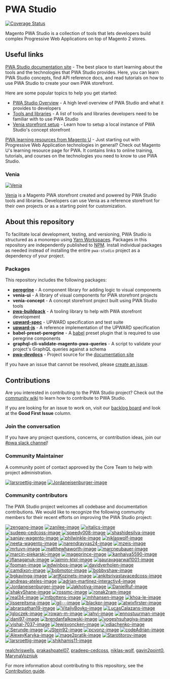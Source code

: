 # PWA Studio

[![Coverage Status](https://coveralls.io/repos/github/magento/pwa-studio/badge.svg)](https://coveralls.io/github/magento/pwa-studio)

Magento PWA Studio is a collection of tools that lets developers build complex Progressive Web Applications on top of Magento 2 stores.

## Useful links

[PWA Studio documentation site][documentation site] -
The best place to start learning about the tools and the technologies that PWA Studio provides.
Here, you can learn PWA Studio concepts, find API reference docs, and read tutorials on how to use PWA Studio to create your own PWA storefront.

Here are some popular topics to help you get started:

- [PWA Studio Overview][] - A high level overview of PWA Studio and what it provides to developers
- [Tools and libraries][] - A list of tools and libraries developers need to be familiar with to use PWA Studio
- [Venia storefront setup][] - Learn how to setup a local instance of PWA Studio's concept storefront

[PWA learning resources from Magento U][magento u] -
Just starting out with Progressive Web Application technologies in general?
Check out Magento U's learning resource page for PWA.
It contains links to online training, tutorials, and courses on the technologies you need to know to use PWA Studio.

### Venia

[![Venia](https://raw.githubusercontent.com/wiki/magento/pwa-studio/images/venia.png)][venia]

[Venia][] is a Magento PWA storefront created and powered by PWA Studio tools and libraries.
Developers can use Venia as a reference storefront for their own projects or as a starting point for customization.

## About this repository

To facilitate local development, testing, and versioning, PWA Studio is structured as a monorepo using [Yarn Workspaces][].
Packages in this repository are independently published to [NPM][].
Install individual packages as needed instead of installing the entire `pwa-studio` project as a dependency of your project.

### Packages

This repository includes the following packages:

- [**peregrine**](https://magento.github.io/pwa-studio/peregrine/) - A component library for adding logic to visual components
- **venia-ui** - A library of visual components for PWA storefront projects
- **venia-concept** - A concept storefront project built using PWA Studio tools
- [**pwa-buildpack**](https://magento.github.io/pwa-studio/pwa-buildpack/) - A tooling library to help with PWA storefront development
- [**upward-spec**](https://magento.github.io/pwa-studio/technologies/upward/) - UPWARD specification and test suite
- [**upward-js**](https://magento.github.io/pwa-studio/technologies/upward/reference-implementation/) - A reference implementation of the UPWARD specification
- **babel-preset-peregrine** - A [babel][] preset plugin that is required to use peregrine components
- **graphql-cli-validate-magento-pwa-queries** - A script to validate your project's GraphQL queries against a schema
- [**pwa-devdocs**](pwa-devdocs) - Project source for the [documentation site][]

If you have an issue that cannot be resolved, please [create an issue][].

## Contributions

Are you interested in contributing to the PWA Studio project?
Check out the [community wiki][] to learn how to contribute to PWA Studio.

If you are looking for an issue to work on, visit our [backlog board][] and look at the **Good First Issue** column.

### Join the conversation

If you have any project questions, concerns, or contribution ideas, join our [#pwa slack channel][]!

### Community Maintainer
A community point of contact approved by the Core Team to help with project administration.

[![larsroettig-image]][larsroettig]
[![Jordaneisenburger-image]][Jordaneisenburger]

### Community contributors

The PWA Studio project welcomes all codebase and documentation contributions.
We would like to recognize the following community members for their recent efforts on improving the PWA Studio project:

[![zengang-image]][zengang]
[![zanilee-image]][zanilee]
[![vitalics-image]][vitalics]
[![sudeep-cedcoss-image]][sudeep-cedcoss]
[![speedy008-image]][speedy008]
[![shashidesilva-image]][shashidesilva]
[![sanjay-wagento-image]][sanjay-wagento]
[![philwinkle-image]][philwinkle]
[![niklaswolf-image]][niklaswolf]
[![neeta-wagento-image]][neeta-wagento]
[![narendravyas24-image]][narendravyas24]
[![mzeis-image]][mzeis]
[![mrtuvn-image]][mrtuvn]
[![matthewhaworth-image]][matthewhaworth]
[![marcneubauer-image]][marcneubauer]
[![marcin-piekarski-image]][marcin-piekarski]
[![mageprince-image]][mageprince]
[![kanhaiya5590-image]][kanhaiya5590]
[![jflanaganuk-image]][jflanaganuk]
[![jaimin-ktpl-image]][jaimin-ktpl]
[![gauravagarwal1001-image]][gauravagarwal1001]
[![fooman-image]][fooman]
[![edwinbos-image]][edwinbos]
[![davidverholen-image]][davidverholen]
[![camdixon-image]][camdixon]
[![bobmotor-image]][bobmotor]
[![bobbyshaw-image]][bobbyshaw]
[![bgkavinga-image]][bgkavinga]
[![artKozinets-image]][artKozinets]
[![ankitsrivastavacedcoss-image]][ankitsrivastavacedcoss]
[![andreas-ateles-image]][andreas-ateles]
[![adrian-martinez-interactiv4-image]][adrian-martinez-interactiv4]
[![Jordaneisenburger-image]][Jordaneisenburger]
[![Jakhotiya-image]][Jakhotiya]
[![DanielRuf-image]][DanielRuf]
[![shakyShane-image]][shakyShane]
[![rossmc-image]][rossmc]
[![ronak2ram-image]][ronak2ram]
[![real34-image]][real34]
[![mtbottens-image]][mtbottens]
[![mhhansen-image]][mhhansen]
[![khoa-le-image]][khoa-le]
[![jissereitsma-image]][jissereitsma]
[![gil---image]][gil--]
[![blackpr-image]][blackpr]
[![atwixfirster-image]][atwixfirster]
[![abrarpathan19-image]][abrarpathan19]
[![VitaliyBoyko-image]][VitaliyBoyko]
[![LucasCalazans-image]][LucasCalazans]
[![Igloczek-image]][Igloczek]
[![rowan-m-image]][rowan-m]
[![jahvi-image]][jahvi]
[![ennostuurman-image]][ennostuurman]
[![dani97-image]][dani97]
[![brendanfalkowski-image]][brendanfalkowski]
[![yogeshsuhagiya-image]][yogeshsuhagiya]
[![vishal-7037-image]][vishal-7037]
[![lewisvoncken-image]][lewisvoncken]
[![vdiachenko-image]][vdiachenko]
[![Serunde-image]][Serunde]
[![JStein92-image]][JStein92]
[![pcvonz-image]][pcvonz]
[![codeAdrian-image]][codeAdrian]
[![AlexeyKaryka-image]][AlexeyKaryka]
[![mage2pratik-image]][mage2pratik]
[![Starotitorov-image]][Starotitorov]
[![larsroettig-image]][larsroettig]
[![shikhamis11-image]][shikhamis11]

[realchriswells][],
[prakashpatel07][],
[pradeep-cedcoss][],
[niklas-wolf][],
[gavin2point0][],
[MarynaVozniuk][]

For more information about contributing to this repository, see the [Contribution guide][].

[Contribution guide]: .github/CONTRIBUTING.md
[Coverage Status]: https://coveralls.io/repos/github/magento/pwa-studio/badge.svg?branch=master
[create an issue]: https://github.com/magento/pwa-studio/issues/new
[documentation site]: https://pwastudio.io
[Git hook]: https://git-scm.com/book/en/v2/Customizing-Git-Git-Hooks
[NPM]: https://www.npmjs.com/org/magento
[selective dependency resolutions]: https://yarnpkg.com/lang/en/docs/selective-version-resolutions/
[Troubleshooting]: https://pwastudio.io/pwa-buildpack/troubleshooting/
[Venia storefront setup]: https://pwastudio.io/venia-pwa-concept/setup/
[workspace commands]: https://yarnpkg.com/en/docs/cli/workspace
[Yarn Workspaces]: https://yarnpkg.com/en/docs/workspaces/
[magento u]: https://u.magento.com/pwa-learning-resources
[community wiki]: https://github.com/magento/pwa-studio/wiki
[pwa studio overview]: https://magento.github.io/pwa-studio/technologies/overview/
[tools and libraries]: https://magento.github.io/pwa-studio/technologies/tools-libraries/
[venia storefront setup]: https://magento.github.io/pwa-studio/venia-pwa-concept/setup/
[project coding standards and conventions]: https://github.com/magento/pwa-studio/wiki/Project-coding-standards-and-conventions
[backlog board]: https://github.com/magento/pwa-studio/projects/1
[#pwa slack channel]: https://magentocommeng.slack.com/messages/C71HNKYS2
[babel]: https://babeljs.io/
[venia]: https://venia.magento.com/

[zengang]: https://github.com/zengang
[zengang-image]: https://avatars2.githubusercontent.com/u/10513114?v=4&s=60&s=60
[zanilee]: https://github.com/zanilee
[zanilee-image]: https://avatars1.githubusercontent.com/u/11754689?v=4&s=60
[vitalics]: https://github.com/vitalics
[vitalics-image]: https://avatars2.githubusercontent.com/u/8816260?v=4&s=60
[sudeep-cedcoss]: https://github.com/sudeep-cedcoss
[sudeep-cedcoss-image]: https://avatars1.githubusercontent.com/u/30074883?v=4&s=60
[speedy008]: https://github.com/speedy008
[speedy008-image]: https://avatars2.githubusercontent.com/u/33230237?v=4&s=60
[shashidesilva]: https://github.com/shashidesilva
[shashidesilva-image]: https://avatars3.githubusercontent.com/u/11751746?v=4&s=60
[sanjay-wagento]: https://github.com/sanjay-wagento
[sanjay-wagento-image]: https://avatars0.githubusercontent.com/u/8655914?v=4&s=60
[realchriswells]: https://github.com/realchriswells
[realchriswells-image]: https://avatars1.githubusercontent.com/u/969168?v=4&s=60
[raith-hamzah]: https://github.com/raith-hamzah
[raith-hamzah-image]: https://avatars1.githubusercontent.com/u/29580763?v=4&s=60
[prakashpatel07]: https://github.com/prakashpatel07
[prakashpatel07-image]: https://avatars0.githubusercontent.com/u/41999066?v=4&s=60
[pradeep-cedcoss]: https://github.com/pradeep-cedcoss
[pradeep-cedcoss-image]: https://avatars0.githubusercontent.com/u/41564476?v=4&s=60
[philwinkle]: https://github.com/philwinkle
[philwinkle-image]: https://avatars0.githubusercontent.com/u/589550?v=4&s=60
[niklaswolf]: https://github.com/niklaswolf
[niklaswolf-image]: https://avatars3.githubusercontent.com/u/16021919?v=4&s=60
[niklas-wolf]: https://github.com/niklas-wolf
[niklas-wolf-image]: https://avatars3.githubusercontent.com/u/33296571?v=4&s=60
[neeta-wagento]: https://github.com/neeta-wagento
[neeta-wagento-image]: https://avatars3.githubusercontent.com/u/33098216?v=4&s=60
[narendravyas24]: https://github.com/narendravyas24
[narendravyas24-image]: https://avatars2.githubusercontent.com/u/47310514?v=4&s=60
[mzeis]: https://github.com/mzeis
[mzeis-image]: https://avatars2.githubusercontent.com/u/371060?v=4&s=60
[mrtuvn]: https://github.com/mrtuvn
[mrtuvn-image]: https://avatars3.githubusercontent.com/u/1908873?v=4&s=60
[matthewhaworth]: https://github.com/matthewhaworth
[matthewhaworth-image]: https://avatars3.githubusercontent.com/u/920191?v=4&s=60
[marcneubauer]: https://github.com/marcneubauer
[marcneubauer-image]: https://avatars2.githubusercontent.com/u/1320314?v=4&s=60
[marcin-piekarski]: https://github.com/marcin-piekarski
[marcin-piekarski-image]: https://avatars2.githubusercontent.com/u/5068736?v=4&s=60
[mageprince]: https://github.com/mageprince
[mageprince-image]: https://avatars3.githubusercontent.com/u/24751863?v=4&s=60
[kanhaiya5590]: https://github.com/kanhaiya5590
[kanhaiya5590-image]: https://avatars3.githubusercontent.com/u/9975788?v=4&s=60
[jflanaganuk]: https://github.com/jflanaganuk
[jflanaganuk-image]: https://avatars3.githubusercontent.com/u/23509159?v=4&s=60
[jaimin-ktpl]: https://github.com/jaimin-ktpl
[jaimin-ktpl-image]: https://avatars3.githubusercontent.com/u/41998759?v=4&s=60
[gavin2point0]: https://github.com/gavin2point0
[gavin2point0-image]: https://avatars0.githubusercontent.com/u/12770320?v=4&s=60
[gauravagarwal1001]: https://github.com/gauravagarwal1001
[gauravagarwal1001-image]: https://avatars1.githubusercontent.com/u/37572719?v=4&s=60
[fooman]: https://github.com/fooman
[fooman-image]: https://avatars0.githubusercontent.com/u/455508?v=4&s=60
[edwinbos]: https://github.com/edwinbos
[edwinbos-image]: https://avatars3.githubusercontent.com/u/1267356?v=4&s=60
[davidverholen]: https://github.com/davidverholen
[davidverholen-image]: https://avatars0.githubusercontent.com/u/2813693?v=4&s=60
[camdixon]: https://github.com/camdixon
[camdixon-image]: https://avatars1.githubusercontent.com/u/4430359?v=4&s=60
[bobmotor]: https://github.com/bobmotor
[bobmotor-image]: https://avatars1.githubusercontent.com/u/9715167?v=4&s=60
[bobbyshaw]: https://github.com/bobbyshaw
[bobbyshaw-image]: https://avatars1.githubusercontent.com/u/553566?v=4&s=60
[bgkavinga]: https://github.com/bgkavinga
[bgkavinga-image]: https://avatars3.githubusercontent.com/u/3830093?v=4&s=60
[artKozinets]: https://github.com/artKozinets
[artKozinets-image]: https://avatars1.githubusercontent.com/u/22525219?v=4&s=60
[ankitsrivastavacedcoss]: https://github.com/ankitsrivastavacedcoss
[ankitsrivastavacedcoss-image]: https://avatars2.githubusercontent.com/u/31412411?v=4&s=60
[andreas-ateles]: https://github.com/andreas-ateles
[andreas-ateles-image]: https://avatars2.githubusercontent.com/u/19323772?v=4&s=60
[adrian-martinez-interactiv4]: https://github.com/adrian-martinez-interactiv4
[adrian-martinez-interactiv4-image]: https://avatars1.githubusercontent.com/u/17545750?v=4&s=60
[MarynaVozniuk]: https://github.com/MarynaVozniuk
[MarynaVozniuk-image]: https://avatars0.githubusercontent.com/u/49429739?v=4&s=60
[Jordaneisenburger]: https://github.com/Jordaneisenburger
[Jordaneisenburger-image]: https://avatars0.githubusercontent.com/u/19858728?v=4&s=60
[Jakhotiya]: https://github.com/Jakhotiya
[Jakhotiya-image]: https://avatars2.githubusercontent.com/u/9327315?v=4&s=60
[DanielRuf]: https://github.com/DanielRuf
[DanielRuf-image]: https://avatars1.githubusercontent.com/u/827205?v=4&s=60
[shakyShane]: https://github.com/shakyShane
[shakyShane-image]: https://avatars3.githubusercontent.com/u/1643522?v=4&s=60
[rossmc]: https://github.com/rossmc
[rossmc-image]: https://avatars1.githubusercontent.com/u/2452991?v=4&s=60
[ronak2ram]: https://github.com/ronak2ram
[ronak2ram-image]: https://avatars2.githubusercontent.com/u/11473750?v=4&s=60
[real34]: https://github.com/real34
[real34-image]: https://avatars0.githubusercontent.com/u/75968?v=4&s=60
[mtbottens]: https://github.com/mtbottens
[mtbottens-image]: https://avatars1.githubusercontent.com/u/3620915?v=4&s=60
[mhhansen]: https://github.com/mhhansen
[mhhansen-image]: https://avatars3.githubusercontent.com/u/1625755?v=4&s=60
[khoa-le]: https://github.com/khoa-le
[khoa-le-image]: https://avatars3.githubusercontent.com/u/1911347?v=4&s=60
[jissereitsma]: https://github.com/jissereitsma
[jissereitsma-image]: https://avatars0.githubusercontent.com/u/7670482?v=4&s=60
[gil--]: https://github.com/gil--
[gil---image]: https://avatars2.githubusercontent.com/u/3484527?v=4&s=60
[blackpr]: https://github.com/blackpr
[blackpr-image]: https://avatars3.githubusercontent.com/u/30457?v=4&s=60
[atwixfirster]: https://github.com/atwixfirster
[atwixfirster-image]: https://avatars0.githubusercontent.com/u/13585327?v=4&s=60
[abrarpathan19]: https://github.com/abrarpathan19
[abrarpathan19-image]: https://avatars2.githubusercontent.com/u/43603387?v=4&s=60
[VitaliyBoyko]: https://github.com/VitaliyBoyko
[VitaliyBoyko-image]: https://avatars0.githubusercontent.com/u/20116393?v=4&s=60
[LucasCalazans]: https://github.com/LucasCalazans
[LucasCalazans-image]: https://avatars2.githubusercontent.com/u/21162174?v=4&s=60
[Igloczek]: https://github.com/Igloczek
[Igloczek-image]: https://avatars3.githubusercontent.com/u/5119280?v=4&s=60
[rowan-m]: https://github.com/rowan-m
[rowan-m-image]: https://avatars3.githubusercontent.com/u/108052?v=4&s=60
[jahvi]: https://github.com/jahvi
[jahvi-image]: https://avatars3.githubusercontent.com/u/661330?v=4&s=60
[ennostuurman]: https://github.com/ennostuurman
[ennostuurman-image]: https://avatars0.githubusercontent.com/u/1906257?v=4&s=60
[dani97]: https://github.com/dani97
[dani97-image]: https://avatars2.githubusercontent.com/u/13298685?v=4&s=60
[brendanfalkowski]: https://github.com/brendanfalkowski
[brendanfalkowski-image]: https://avatars3.githubusercontent.com/u/214924?v=4&s=60
[yogeshsuhagiya]: https://github.com/yogeshsuhagiya
[yogeshsuhagiya-image]: https://avatars1.githubusercontent.com/u/783102?v=4&s=60
[vishal-7037]: https://github.com/vishal-7037
[vishal-7037-image]: https://avatars2.githubusercontent.com/u/38535982?v=4&s=60
[lewisvoncken]: https://github.com/lewisvoncken
[lewisvoncken-image]: https://avatars3.githubusercontent.com/u/6040343?v=4&s=60
[vdiachenko]: https://github.com/vdiachenko
[vdiachenko-image]: https://avatars1.githubusercontent.com/u/7806034?v=4&s=60
[Serunde]: https://github.com/Serunde
[Serunde-image]: https://avatars0.githubusercontent.com/u/17077852?v=4&s=60
[JStein92]: https://github.com/JStein92
[JStein92-image]: https://avatars0.githubusercontent.com/u/27716099?v=4&s=60
[pcvonz]: https://github.com/pcvonz
[pcvonz-image]: https://avatars0.githubusercontent.com/u/6378569?v=4&s=60
[codeAdrian]: https://github.com/codeAdrian
[codeAdrian-image]: https://avatars2.githubusercontent.com/u/11479290?v=4&s=60
[AlexeyKaryka]: https://github.com/AlexeyKaryka
[AlexeyKaryka-image]: https://avatars0.githubusercontent.com/u/25349273?v=4&s=60
[mage2pratik]: https://github.com/mage2pratik
[mage2pratik-image]: https://avatars1.githubusercontent.com/u/33807558?v=4&s=60
[Starotitorov]: https://github.com/Starotitorov
[Starotitorov-image]: https://avatars3.githubusercontent.com/u/11873143?v=4&s=60
[larsroettig]: https://github.com/larsroettig
[larsroettig-image]: https://avatars0.githubusercontent.com/u/5289370?v=4&s=60
[shikhamis11]: https://github.com/shikhamis11
[shikhamis11-image]: https://avatars1.githubusercontent.com/u/25526037?v=4&s=60
